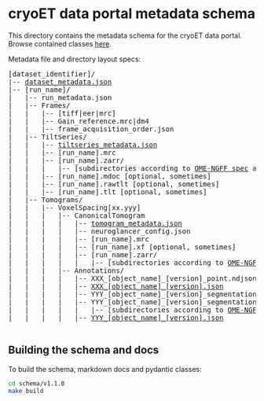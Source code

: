 # cryoET data portal metadata schema

This directory contains the metadata schema for the cryoET data portal. Browse contained classes [here](metadata-docs/index.md).

Metadata file and directory layout specs:

<pre>
[dataset_identifier]/
|-- <a href="metadata-docs/Dataset.md">dataset_metadata.json</a>
|-- [run_name]/
|   |-- run_metadata.json
|   |-- Frames/
|   |   |-- [tiff|eer|mrc]
|   |   |-- Gain_reference.mrc|dm4
|   |   |-- frame_acquisition_order.json
|   |-- TiltSeries/
|   |   |-- <a href="metadata-docs/TiltSeries.md">tiltseries_metadata.json</a>
|   |   |-- [run_name].mrc
|   |   |-- [run_name].zarr/
|   |   |   |-- [subdirectories according to <a href="https://ngff.openmicroscopy.org/latest/">OME-NGFF spec</a> at 100%, 50% and 25% scale]
|   |   |-- [run_name].mdoc [optional, sometimes]
|   |   |-- [run_name].rawtlt [optional, sometimes]
|   |   |-- [run_name].tlt [optional, sometimes]
|   |-- Tomograms/
|   |   |-- VoxelSpacing[xx.yyy]
|   |   |   |-- CanonicalTomogram
|   |   |   |   |-- <a href="metadata-docs/Tomogram.md">tomogram_metadata.json</a>
|   |   |   |   |-- neuroglancer_config.json
|   |   |   |   |-- [run_name].mrc
|   |   |   |   |-- [run_name].xf [optional, sometimes]
|   |   |   |   |-- [run_name].zarr/
|   |   |   |   |   |-- [subdirectories according to <a href="https://ngff.openmicroscopy.org/latest/">OME-NGFF spec</a> at 100%, 50% and 25% scale]
|   |   |   |-- Annotations/
|   |   |   |   |-- XXX_[object_name]_[version]_point.ndjson
|   |   |   |   |-- <a href="metadata-docs/Annotation.md">XXX_[object_name]_[version].json</a>
|   |   |   |   |-- YYY_[object_name]_[version]_segmentationmask.mrc
|   |   |   |   |-- YYY_[object_name]_[version]_segmentationmask.zarr
|   |   |   |   |   |-- [subdirectories according to <a href="https://ngff.openmicroscopy.org/latest/">OME-NGFF spec</a> at 100%, 50% and 25% scale]
|   |   |   |   |-- <a href="metadata-docs/Annotation.md">YYY_[object_name]_[version].json</a>

</pre>

## Building the schema and docs

To build the schema, markdown docs and pydantic classes:

```bash
cd schema/v1.1.0
make build
```
